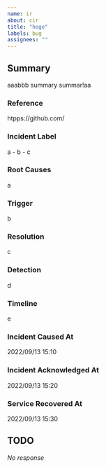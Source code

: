 ```yaml
---
name: ir
about: cir
title: "hoge"
labels: bug
assignees: ""
---
```


## Summary

aaabbb summary summar!aa

### Reference

htpps://github.com/

### Incident Label

a - b - c

### Root Causes

a	

### Trigger

b

### Resolution

c

### Detection

d

### Timeline

e

### Incident Caused At

2022/09/13 15:10

### Incident Acknowledged At

2022/09/13 15:20

### Service Recovered At

2022/09/13 15:30

## TODO

_No response_
